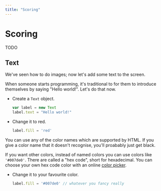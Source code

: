 ```yaml
---
title: "Scoring"
---
```


# Scoring

TODO

## Text

We've seen how to do images; now let's add some text to the screen.

When someone starts programming, it's traditional to for them to introduce themselves by saying "Hello world!". Let's do that now.

  * Create a `Text` object.
  
    ```js
    var label = new Text
    label.text = "Hello world!"
    ```

  * Change it to red.

    ```js
    label.fill = 'red'
    ```

You can use any of the color names which are supported by HTML. If you give a color name that it doesn't recognise, you'll proabably just get black. 

If you want other colors, instead of named colors you can use colors like `'#007de0'`. There are called a "hex code", short for hexadecimal. You can choose your own hex code color with an online [color picker](https://www.google.co.uk/search?q=color+picker).

  * Change it to your favourite color.

    ```js
    label.fill = '#007de0' // whatever you fancy really

